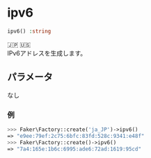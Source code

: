 # ipv6
```php
ipv6() :string
```
:jp: :us:  
IPv6アドレスを生成します。

## パラメータ
なし

### 例
```php
>>> Faker\Factory::create('ja_JP')->ipv6()
=> "e9ee:79ef:2c75:6bfc:83fd:528c:9341:e48f"
>>> Faker\Factory::create()->ipv6()
=> "7a4:165e:1b6c:6995:ade6:72ad:1619:95cd"
```
